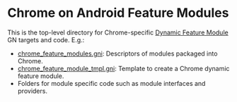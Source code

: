 # Chrome on Android Feature Modules

This is the top-level directory for Chrome-specific
[Dynamic Feature Module](../../../docs/android_dynamic_feature_modules.md) GN
targets and code. E.g.:
* [chrome_feature_modules.gni](chrome_feature_modules.gni): Descriptors of
  modules packaged into Chrome.
* [chrome_feature_module_tmpl.gni](chrome_feature_module_tmpl.gni): Template
  to create a Chrome dynamic feature module.
* Folders for module specific code such as module interfaces and providers.

